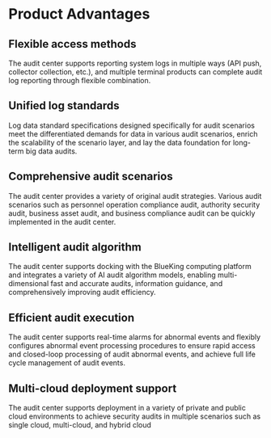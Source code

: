 # Product Advantages

## Flexible access methods

The audit center supports reporting system logs in multiple ways (API push, collector collection, etc.), and multiple terminal products can complete audit log reporting through flexible combination.

## Unified log standards

Log data standard specifications designed specifically for audit scenarios meet the differentiated demands for data in various audit scenarios, enrich the scalability of the scenario layer, and lay the data foundation for long-term big data audits.

## Comprehensive audit scenarios

The audit center provides a variety of original audit strategies. Various audit scenarios such as personnel operation compliance audit, authority security audit, business asset audit, and business compliance audit can be quickly implemented in the audit center.

## Intelligent audit algorithm

The audit center supports docking with the BlueKing computing platform and integrates a variety of AI audit algorithm models, enabling multi-dimensional fast and accurate audits, information guidance, and comprehensively improving audit efficiency.

## Efficient audit execution

The audit center supports real-time alarms for abnormal events and flexibly configures abnormal event processing procedures to ensure rapid access and closed-loop processing of audit abnormal events, and achieve full life cycle management of audit events.

## Multi-cloud deployment support

The audit center supports deployment in a variety of private and public cloud environments to achieve security audits in multiple scenarios such as single cloud, multi-cloud, and hybrid cloud